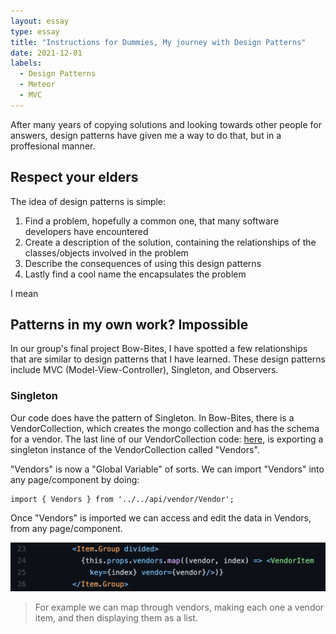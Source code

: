 ```yaml
---
layout: essay
type: essay
title: "Instructions for Dummies, My journey with Design Patterns"
date: 2021-12-01
labels:
  - Design Patterns 
  - Meteor
  - MVC
---
```



After many years of copying solutions and looking towards other people for answers, design patterns have given me a way to do that, but in a proffesional manner. 


## Respect your elders  

The idea of design patterns is simple:

1. Find a problem, hopefully a common one, that many software developers have encountered
2. Create a description of the solution, containing the relationships of the classes/objects involved in the problem
3. Describe the consequences of using this design patterns 
4. Lastly find a cool name the encapsulates the problem

I mean 


## Patterns in my own work? Impossible 

In our group's final project Bow-Bites, I have spotted a few relationships that are similar to design patterns that I have learned. These design patterns include MVC (Model-View-Controller), Singleton, and Observers. 


### Singleton

Our code does have the pattern of Singleton. In Bow-Bites, there is a VendorCollection, which creates the mongo collection and has the schema for a vendor. The last line of our VendorCollection code: [here](https://github.com/bow-bites/bow-bites/blob/main/app/imports/api/vendor/Vendor.js#L44), is exporting a singleton instance of the VendorCollection called "Vendors". 

"Vendors" is now a "Global Variable" of sorts. We can import "Vendors" into any page/component by doing:

```meteor
import { Vendors } from '../../api/vendor/Vendor';
```

Once "Vendors" is imported we can access and edit the data in Vendors, from any page/component.

<img class="ui tiny image" src="../images/vendors-singleton.png">

> For example we can map through vendors, making each one a vendor item, and then displaying them as a list. 


